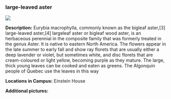 ### large-leaved aster
![](http://www.astro.princeton.edu/~ruixu/fig/large-leaved-aster.jpg)

**Description:** Eurybia macrophylla, commonly known as the bigleaf aster,[3] large-leaved aster,[4] largeleaf aster or bigleaf wood aster, is an herbaceous perennial in the composite family that was formerly treated in the genus Aster. It is native to eastern North America. The flowers appear in the late summer to early fall and show ray florets that are usually either a deep lavender or violet, but sometimes white, and disc florets that are cream-coloured or light yellow, becoming purple as they mature. The large, thick young leaves can be cooked and eaten as greens. The Algonquin people of Quebec use the leaves in this way

**Locations in Campus:** Einstein House

**Additional pictures:**
